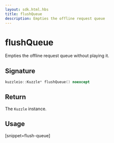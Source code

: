 ```yaml
---
layout: sdk.html.hbs
title: flushQueue
description: Empties the offline request queue
---
```


# flushQueue

Empties the offline request queue without playing it.

## Signature

```cpp
kuzzleio::Kuzzle* flushQueue() noexcept
```

## Return

The `Kuzzle` instance.

## Usage

[snippet=flush-queue]
